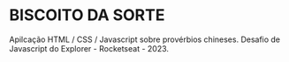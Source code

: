 ﻿# BISCOITO DA SORTE

Apilcação HTML / CSS / Javascript sobre provérbios chineses. Desafio de Javascript do Explorer - Rocketseat - 2023.
